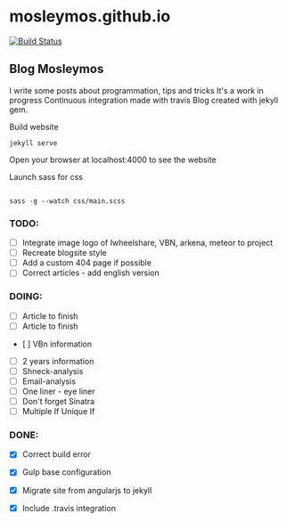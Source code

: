 # mosleymos.github.io

[![Build Status](https://travis-ci.org/mosleymos/mosleymos.github.io.svg?branch=master)](https://travis-ci.org/mosleymos/mosleymos.github.io)

## Blog Mosleymos

I write some posts about programmation, tips and tricks
It's a work in progress
Continuous integration made with travis
Blog created with jekyll gem.

Build website
```
jekyll serve

```

Open your browser at localhost:4000 to see the website

Launch sass for css

```

sass -g --watch css/main.scss

```

### TODO:

- [ ] Integrate image logo of Iwheelshare, VBN, arkena, meteor to project
- [ ] Recreate blogsite style
- [ ] Add a custom 404 page if possible
- [ ] Correct articles - add english version

### DOING:

- [ ] Article to finish
- [ ] Article to finish
- [ ] VBn information
- [ ] 2 years information
- [ ] Shneck-analysis
- [ ] Email-analysis
- [ ] One liner - eye liner
- [ ] Don't forget Sinatra
- [ ] Multiple If Unique If 

### DONE:
- [x] Correct build error
- [x] Gulp base configuration
- [x] Migrate site from angularjs to jekyll
- [x] Include .travis integration

